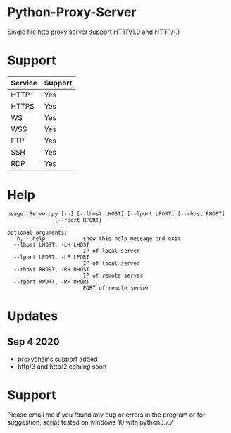 # Python-Proxy-Server
Single file http proxy server support HTTP/1.0 and HTTP/1.1

# Support
Service  | Support
------------ | -------------
HTTP | Yes
HTTPS | Yes
WS | Yes
WSS | Yes
FTP | Yes
SSH | Yes
RDP | Yes

# Help
```
usage: Server.py [-h] [--lhost LHOST] [--lport LPORT] [--rhost RHOST]
               [--rport RPORT]

optional arguments:
  -h, --help            show this help message and exit
  --lhost LHOST, -LH LHOST
                        IP of local server
  --lport LPORT, -LP LPORT
                        IP of local server
  --rhost RHOST, -RH RHOST
                        IP of remote server
  --rport RPORT, -RP RPORT
                        PORT of remote server
```
# Updates
## Sep 4 2020
* proxychains support added
* http/3 and http/2 coming soon

# Support
Please email me if you found any bug or errors in the program or for suggestion, script tested on windows 10 with python3.7.7
